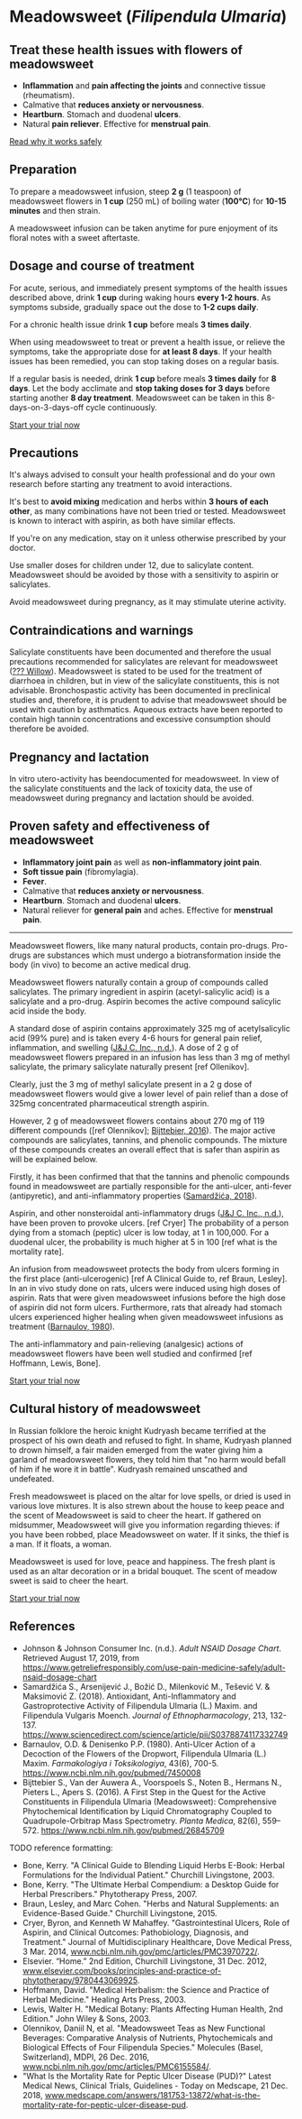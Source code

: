 # Meadowsweet (*Filipendula Ulmaria*)

## Treat these health issues with flowers of meadowsweet

- **Inflammation** and **pain affecting the joints** and connective tissue (rheumatism).
- Calmative that **reduces anxiety or nervousness**.
- **Heartburn**. Stomach and duodenal **ulcers**.
- Natural **pain reliever**. Effective for **menstrual pain**.

[Read why it works safely](#todo-add-section-link)

## Preparation

To prepare a meadowsweet infusion, steep **2 g** (1 teaspoon) of meadowsweet flowers in **1 cup** (250 mL) of boiling water (**100°C**) for **10-15 minutes** and then strain.

A meadowsweet infusion can be taken anytime for pure enjoyment of its floral notes with a sweet aftertaste.

## Dosage and course of treatment

For acute, serious, and immediately present symptoms of the health issues described above, drink **1 cup** during waking hours **every 1-2 hours**. As symptoms subside, gradually space out the dose to **1-2 cups daily**.

For a chronic health issue drink **1 cup** before meals **3 times daily**.

When using meadowsweet to treat or prevent a health issue, or relieve the symptoms, take the appropriate dose for **at least 8 days**. If your health issues has been remedied, you can stop taking doses on a regular basis.

If a regular basis is needed, drink **1 cup** before meals **3 times daily** for **8 days**. Let the body acclimate and **stop taking doses for 3 days** before starting another **8 day treatment**. Meadowsweet can be taken in this 8-days-on-3-days-off cycle continuously.

[Start your trial now](#todo-add-page-link)

## Precautions

It's always advised to consult your health professional and do your own research before starting any treatment to avoid interactions.

It's best to **avoid mixing** medication and herbs within **3 hours of each other**, as many combinations have not been tried or tested. Meadowsweet is known to interact with aspirin, as both have similar effects.

If you're on any medication, stay on it unless otherwise prescribed by your doctor.

Use smaller doses for children under 12, due to salicylate content. Meadowsweet should be avoided by those with a sensitivity to aspirin or salicylates.

Avoid meadowsweet during pregnancy, as it may stimulate uterine activity.

## Contraindications and warnings

Salicylate constituents have been documented and therefore the usual precautions recommended for salicylates are relevant for meadowsweet ([??? Willow](Willow)). Meadowsweet is stated to be used for the treatment of diarrhoea in children, but in view of the salicylate constituents, this is not advisable. Bronchospastic activity has been documented in preclinical studies and, therefore, it is prudent to advise that meadowsweet should be used with caution by asthmatics. Aqueous extracts have been reported to contain high tannin concentrations and excessive consumption should therefore be avoided.

## Pregnancy and lactation

In vitro utero-activity has beendocumented for meadowsweet. In view of the salicylate constituents and the lack of toxicity data, the use of meadowsweet during pregnancy and lactation should be avoided.

## Proven safety and effectiveness of meadowsweet

- **Inflammatory joint pain** as well as **non-inflammatory joint pain**.
- **Soft tissue pain** (fibromylagia).
- **Fever**.
- Calmative that **reduces anxiety or nervousness**.
- **Heartburn**. Stomach and duodenal **ulcers**.
- Natural reliever for **general pain** and aches. Effective for **menstrual pain**.

---

Meadowsweet flowers, like many natural products, contain pro-drugs. Pro-drugs are substances which must undergo a biotransformation inside the body (in vivo) to become an active medical drug.

Meadowsweet flowers naturally contain a group of compounds called salicylates. The primary ingredient in aspirin (acetyl-salicylic acid) is a salicylate and a pro-drug. Aspirin becomes the active compound salicylic acid inside the body.

A standard dose of aspirin contains approximately 325 mg of acetylsalicylic acid (99% pure) and is taken every 4-6 hours for general pain relief, inflammation, and swelling ([J&J C. Inc., n.d.]). A dose of 2 g of meadowsweet flowers prepared in an infusion has less than 3 mg of methyl salicylate, the primary salicylate naturally present [ref Ollenikov].

Clearly, just the 3 mg of methyl salicylate present in a 2 g dose of meadowsweet flowers would give a lower level of pain relief than a dose of 325mg concentrated pharmaceutical strength aspirin.

However, 2 g of meadowsweet flowers contains about 270 mg of 119 different compounds ([ref Olennikov]; [Bijttebier, 2016]). The major active compounds are salicylates, tannins, and phenolic compounds. The mixture of these compounds creates an overall effect that is safer than aspirin as will be explained below.

Firstly, it has been confirmed that that the tannins and phenolic compounds found in meadowsweet are partially responsible for the anti-ulcer, anti-fever (antipyretic), and anti-inflammatory properties ([Samardžića, 2018]).

Aspirin, and other nonsteroidal anti-inflammatory drugs ([J&J C. Inc., n.d.]), have been proven to provoke ulcers. [ref Cryer]  The probability of a person dying from a stomach (peptic) ulcer is low today, at 1 in 100,000. For a duodenal ulcer, the probability is much higher at 5 in 100 [ref what is the mortality rate].

An infusion from meadowsweet protects the body from ulcers forming in the first place (anti-ulcerogenic) [ref A Clinical Guide to, ref Braun, Lesley]. In an in vivo study done on rats, ulcers were induced using high doses of aspirin. Rats that were given meadowsweet infusions before the high dose of aspirin did not form ulcers. Furthermore, rats that already had stomach ulcers experienced higher healing when given meadowsweet infusions as treatment ([Barnaulov, 1980]).

The anti-inflammatory and pain-relieving (analgesic) actions of meadowsweet flowers have been well studied and confirmed [ref Hoffmann, Lewis, Bone].

[Start your trial now](#todo-add-page-link)

<!-- TODO image: tube -->

## Cultural history of meadowsweet

In Russian folklore the heroic knight Kudryash became terrified at the prospect of his own death and refused to fight. In shame, Kudryash planned to drown himself, a fair maiden emerged from the water giving him a garland of meadowsweet flowers, they told him that "no harm would befall of him if he wore it in battle". Kudryash remained unscathed and undefeated.

Fresh meadowsweet is placed on the altar for love spells, or dried is used in various love mixtures. It is also strewn about the house to keep peace and the scent of Meadowsweet is said to cheer the heart. If gathered on midsummer, Meadowsweet will give you information regarding thieves: if you have been robbed, place Meadowsweet on water. If it sinks, the thief is a man. If it floats, a woman.

Meadowsweet is used for love, peace and happiness. The fresh plant is used as an altar decoration or in a bridal bouquet. The scent of meadow sweet is said to cheer the heart.

[Start your trial now](#todo-add-page-link)

## References

- Johnson & Johnson Consumer Inc. (n.d.). *Adult NSAID Dosage Chart*. Retrieved August 17, 2019, from https://www.getreliefresponsibly.com/use-pain-medicine-safely/adult-nsaid-dosage-chart
- Samardžića S., Arsenijević J., Božić D., Milenković M., Tešević V. & Maksimović Z. (2018).
Antioxidant, Anti-Inflammatory and Gastroprotective Activity of Filipendula Ulmaria (L.) Maxim. and Filipendula Vulgaris Moench. *Journal of Ethnopharmacology*, 213, 132-137. https://www.sciencedirect.com/science/article/pii/S0378874117332749
- Barnaulov, O.D. & Denisenko P.P. (1980). Anti-Ulcer Action of a Decoction of the Flowers of the Dropwort, Filipendula Ulmaria (L.) Maxim. *Farmakologiya i Toksikologiya*, 43(6), 700-5. https://www.ncbi.nlm.nih.gov/pubmed/7450008
- Bijttebier S., Van der Auwera A., Voorspoels S., Noten B., Hermans N., Pieters L., Apers S. (2016). A First Step in the Quest for the Active Constituents in Filipendula Ulmaria (Meadowsweet): Comprehensive Phytochemical Identification by Liquid Chromatography Coupled to Quadrupole-Orbitrap Mass Spectrometry. *Planta Medica*, 82(6), 559–572. https://www.ncbi.nlm.nih.gov/pubmed/26845709

[J&J C. Inc., n.d.]: https://www.getreliefresponsibly.com/use-pain-medicine-safely/adult-nsaid-dosage-chart 'Adult NSAID Dosage Chart'
[Samardžića, 2018]: https://www.sciencedirect.com/science/article/pii/S0378874117332749 'Antioxidant, Anti-Inflammatory and Gastroprotective Activity of Filipendula Ulmaria (L.) Maxim. and Filipendula Vulgaris Moench'
[Barnaulov, 1980]: https://www.ncbi.nlm.nih.gov/pubmed/7450008 'Anti-Ulcer Action of a Decoction of the Flowers of the Dropwort, Filipendula Ulmaria (L.) Maxim'
[Bijttebier, 2016]: https://www.ncbi.nlm.nih.gov/pubmed/26845709 'A First Step in the Quest for the Active Constituents in Filipendula Ulmaria (Meadowsweet)'


TODO reference formatting:

- Bone, Kerry. "A Clinical Guide to Blending Liquid Herbs E-Book: Herbal Formulations for the Individual Patient." Churchill Livingstone, 2003.
- Bone, Kerry. "The Ultimate Herbal Compendium: a Desktop Guide for Herbal Prescribers." Phytotherapy Press, 2007.
- Braun, Lesley, and Marc Cohen. "Herbs and Natural Supplements: an Evidence-Based Guide." Churchill Livingstone, 2015.
- Cryer, Byron, and Kenneth W Mahaffey. "Gastrointestinal Ulcers, Role of Aspirin, and Clinical Outcomes: Pathobiology, Diagnosis, and Treatment." Journal of Multidisciplinary Healthcare, Dove Medical Press, 3 Mar. 2014, www.ncbi.nlm.nih.gov/pmc/articles/PMC3970722/.
- Elsevier. “Home.” 2nd Edition, Churchill Livingstone, 31 Dec. 2012, www.elsevier.com/books/principles-and-practice-of-phytotherapy/9780443069925.
- Hoffmann, David. "Medical Herbalism: the Science and Practice of Herbal Medicine." Healing Arts Press, 2003.
- Lewis, Walter H. "Medical Botany: Plants Affecting Human Health, 2nd Edition." John Wiley & Sons, 2003.
- Olennikov, Daniil N, et al. "Meadowsweet Teas as New Functional Beverages: Comparative Analysis of Nutrients, Phytochemicals and Biological Effects of Four Filipendula Species." Molecules (Basel, Switzerland), MDPI, 26 Dec. 2016, www.ncbi.nlm.nih.gov/pmc/articles/PMC6155584/.
- "What Is the Mortality Rate for Peptic Ulcer Disease (PUD)?" Latest Medical News, Clinical Trials, Guidelines - Today on Medscape, 21 Dec. 2018, www.medscape.com/answers/181753-13872/what-is-the-mortality-rate-for-peptic-ulcer-disease-pud.

[willow]: https://example.com/willow
